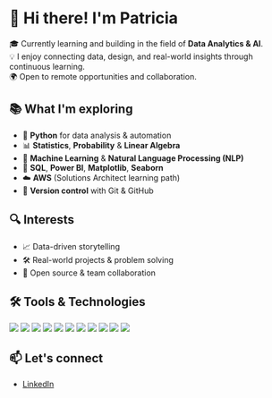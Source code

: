 # 👋 Hi there! I'm Patricia

🎓 Currently learning and building in the field of **Data Analytics & AI**.  
💡 I enjoy connecting data, design, and real-world insights through continuous learning.  
🌍 Open to remote opportunities and collaboration.

## 📚 What I'm exploring

- 🐍 **Python** for data analysis & automation  
- 📊 **Statistics**, **Probability** & **Linear Algebra**  
- 🧠 **Machine Learning** & **Natural Language Processing (NLP)**  
- 🧮 **SQL**, **Power BI**, **Matplotlib**, **Seaborn**  
- ☁️ **AWS** (Solutions Architect learning path)  
- 🔧 **Version control** with Git & GitHub

## 🔍 Interests

- 📈 Data-driven storytelling  
- 🛠️ Real-world projects & problem solving  
- 🤝 Open source & team collaboration

## 🛠️ Tools & Technologies

<p align="left">
  <img src="https://img.shields.io/badge/Python-3776AB?style=for-the-badge&logo=python&logoColor=white"/>
  <img src="https://img.shields.io/badge/Pandas-150458?style=for-the-badge&logo=pandas&logoColor=white"/>
  <img src="https://img.shields.io/badge/Numpy-013243?style=for-the-badge&logo=numpy&logoColor=white"/>
  <img src="https://img.shields.io/badge/Matplotlib-11557C?style=for-the-badge&logo=matplotlib&logoColor=white"/>
  <img src="https://img.shields.io/badge/Seaborn-00CED1?style=for-the-badge&logo=python&logoColor=white"/>
  <img src="https://img.shields.io/badge/PowerBI-F2C811?style=for-the-badge&logo=powerbi&logoColor=black"/>
  <img src="https://img.shields.io/badge/VSCode-007ACC?style=for-the-badge&logo=visual-studio-code&logoColor=white"/>
  <img src="https://img.shields.io/badge/Git-F05032?style=for-the-badge&logo=git&logoColor=white"/>
  <img src="https://img.shields.io/badge/GitHub-181717?style=for-the-badge&logo=github&logoColor=white"/>
  <img src="https://img.shields.io/badge/Linux-FCC624?style=for-the-badge&logo=linux&logoColor=black"/>
  <img src="https://img.shields.io/badge/AWS-FF9900?style=for-the-badge&logo=amazon-aws&logoColor=white"/>
</p>

## 📫 Let's connect

- [LinkedIn](https://linkedin.com/in/patricia-jaquez)
